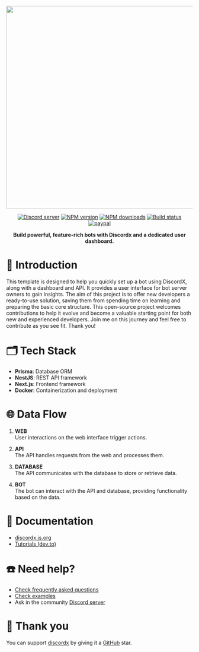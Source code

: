 <div>
  <p align="center">
    <a href="https://discordx.js.org" target="_blank" rel="nofollow">
      <img src="https://discordx.js.org/discordx.svg" width="546" />
    </a>
  </p>
  <div align="center" class="badge-container">
    <a href="https://discordx.js.org/discord"
      ><img
        src="https://img.shields.io/discord/874802018361950248?color=5865F2&logo=discord&logoColor=white"
        alt="Discord server"
    /></a>
    <a href="https://www.npmjs.com/package/discordx"
      ><img
        src="https://img.shields.io/npm/v/discordx.svg?maxAge=3600"
        alt="NPM version"
    /></a>
    <a href="https://www.npmjs.com/package/discordx"
      ><img
        src="https://img.shields.io/npm/dt/discordx.svg?maxAge=3600"
        alt="NPM downloads"
    /></a>
    <a href="https://github.com/discordx-ts/discordx/actions"
      ><img
        src="https://github.com/discordx-ts/discordx/workflows/Build/badge.svg"
        alt="Build status"
    /></a>
    <a href="https://www.paypal.me/vijayxmeena"
      ><img
        src="https://img.shields.io/badge/donate-paypal-F96854.svg"
        alt="paypal"
    /></a>
  </div>
  <p align="center">
    <b> Build powerful, feature-rich bots with Discordx and a dedicated user
            dashboard. </b>
  </p>
</div>

# 📖 Introduction

This template is designed to help you quickly set up a bot using DiscordX, along with a dashboard and API. It provides a user interface for bot server owners to gain insights. The aim of this project is to offer new developers a ready-to-use solution, saving them from spending time on learning and preparing the basic core structure. This open-source project welcomes contributions to help it evolve and become a valuable starting point for both new and experienced developers. Join me on this journey and feel free to contribute as you see fit. Thank you!

# 🗂 Tech Stack

- **Prisma**: Database ORM
- **NestJS**: REST API framework
- **Next.js**: Frontend framework
- **Docker**: Containerization and deployment

# 🌐 Data Flow

1. **WEB**  
   User interactions on the web interface trigger actions.

2. **API**  
   The API handles requests from the web and processes them.

3. **DATABASE**  
   The API communicates with the database to store or retrieve data.

4. **BOT**  
   The bot can interact with the API and database, providing functionality based on the data.

# 📜 Documentation

- [discordx.js.org](https://discordx.js.org)
- [Tutorials (dev.to)](https://dev.to/samarmeena/series/14317)

# ☎️ Need help?

- [Check frequently asked questions](https://discordx.js.org/docs/faq)
- [Check examples](https://github.com/discordx-ts/discordx/tree/main/packages/discordx/examples)
- Ask in the community [Discord server](https://discordx.js.org/discord)

# 💖 Thank you

You can support [discordx](https://www.npmjs.com/package/discordx) by giving it a [GitHub](https://github.com/discordx-ts/discordx) star.
